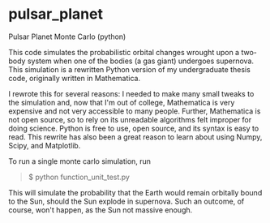 pulsar_planet
=============

Pulsar Planet Monte Carlo (python)


This code simulates the probabilistic orbital changes wrought upon a two-body system when one of the bodies (a gas giant) undergoes supernova. This simulation is a rewritten Python version of my undergraduate thesis code, originally written in Mathematica.

I rewrote this for several reasons: I needed to make many small tweaks to the simulation and, now that I'm out of college, Mathematica is very expensive and not very accessible to many people. Further, Mathematica is not open source, so to rely on its unreadable algorithms felt improper for doing science. Python is free to use, open source, and its syntax is easy to read. This rewrite has also been a great reason to learn about using Numpy, Scipy, and Matplotlib. 

To run a single monte carlo simulation, run 
>$ python function_unit_test.py

This will simulate the probability that the Earth would remain orbitally bound to the Sun, should the Sun explode in supernova. Such an outcome, of course, won't happen, as the Sun not massive enough.


